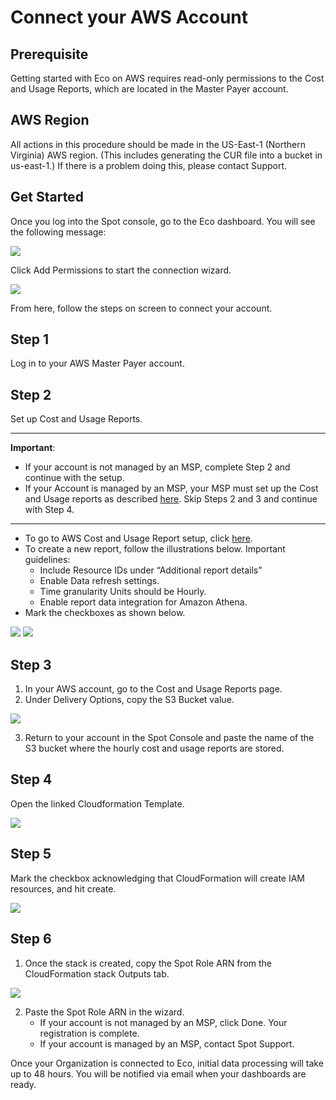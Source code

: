 # Connect your AWS Account

## Prerequisite

Getting started with Eco on AWS requires read-only permissions to the Cost and Usage Reports, which are located in the Master Payer account.

## AWS Region

All actions in this procedure should be made in the US-East-1 (Northern Virginia) AWS region. (This includes generating the CUR file into a bucket in us-east-1.) If there is a problem doing this, please contact Support.

## Get Started

Once you log into the Spot console, go to the Eco dashboard. You will see the following message:

<img src="/eco/_media/gettingstarted-aws-connect-01.png" />

Click Add Permissions to start the connection wizard.

<img src="/eco/_media/gettingstarted-aws-connect-02.png" />

From here, follow the steps on screen to connect your account.

## Step 1

Log in to your AWS Master Payer account.

## Step 2
 Set up Cost and Usage Reports.

---
**Important**:
* If your account is not managed by an MSP, complete Step 2 and continue with the setup.
* If your Account is managed by an MSP, your MSP must set up the Cost and Usage reports as described [here](eco/getting-started/connect-account-customer-working-with-msp.md). Skip Steps 2 and 3 and continue with Step 4.

---

* To go to AWS Cost and Usage Report setup, click [here](https://console.aws.amazon.com/billing/home?#/reports).
* To create a new report, follow the illustrations below. Important guidelines:
  * Include Resource IDs under “Additional report details”
  * Enable Data refresh settings.
  * Time granularity Units should be Hourly.
  * Enable report data integration for Amazon Athena.
* Mark the checkboxes as shown below.

<img src="/eco/_media/gettingstarted-aws-connect-03.png" />

<img src="/eco/_media/gettingstarted-aws-connect-04.png" />

## Step 3

1. In your AWS account, go to the Cost and Usage Reports page.
2. Under Delivery Options, copy the S3 Bucket value.

<img src="/eco/_media/gettingstarted-aws-connect-05.png" />

3. Return to your account in the Spot Console and paste the name of the S3 bucket where the hourly cost and usage reports are stored.

## Step 4

Open the linked Cloudformation Template.  

<img src="/eco/_media/gettingstarted-aws-connect-06.png" />

## Step 5

Mark the checkbox acknowledging that CloudFormation will create IAM resources, and hit create.

<img src="/eco/_media/gettingstarted-aws-connect-07.png" />

## Step 6

1. Once the stack is created, copy the Spot Role ARN from the CloudFormation stack Outputs tab.

<img src="/eco/_media/gettingstarted-aws-connect-08.png" />

2. Paste the Spot Role ARN in the wizard.
   * If your account is not managed by an MSP, click Done. Your registration is complete.
   * If your account is managed by an MSP, contact Spot Support.

Once your Organization is connected to Eco, initial data processing will take up to 48 hours. You will be notified via email when your dashboards are ready.
